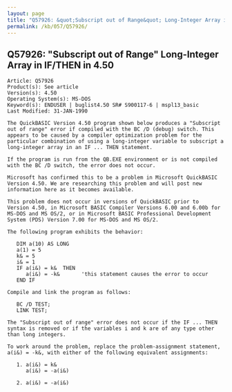 ```yaml
---
layout: page
title: "Q57926: &quot;Subscript out of Range&quot; Long-Integer Array in IF/THEN in 4.50"
permalink: /kb/057/Q57926/
---
```


## Q57926: &quot;Subscript out of Range&quot; Long-Integer Array in IF/THEN in 4.50

	Article: Q57926
	Product(s): See article
	Version(s): 4.50
	Operating System(s): MS-DOS
	Keyword(s): ENDUSER | buglist4.50 SR# S900117-6 | mspl13_basic
	Last Modified: 31-JAN-1990
	
	The QuickBASIC Version 4.50 program shown below produces a "Subscript
	out of range" error if compiled with the BC /D (debug) switch. This
	appears to be caused by a compiler optimization problem for the
	particular combination of using a long-integer variable to subscript a
	long-integer array in an IF ... THEN statement.
	
	If the program is run from the QB.EXE environment or is not compiled
	with the BC /D switch, the error does not occur.
	
	Microsoft has confirmed this to be a problem in Microsoft QuickBASIC
	Version 4.50. We are researching this problem and will post new
	information here as it becomes available.
	
	This problem does not occur in versions of QuickBASIC prior to
	Version 4.50, in Microsoft BASIC Compiler Versions 6.00 and 6.00b for
	MS-DOS and MS OS/2, or in Microsoft BASIC Professional Development
	System (PDS) Version 7.00 for MS-DOS and MS OS/2.
	
	The following program exhibits the behavior:
	
	   DIM a(10) AS LONG
	   a(1) = 5
	   k& = 5
	   i& = 1
	   IF a(i&) = k&  THEN
	      a(i&) = -k&       'this statement causes the error to occur
	   END IF
	
	Compile and link the program as follows:
	
	   BC /D TEST;
	   LINK TEST;
	
	The "Subscript out of range" error does not occur if the IF ... THEN
	syntax is removed or if the variables i and k are of any type other
	than long integers.
	
	To work around the problem, replace the problem-assignment statement,
	a(i&) = -k&, with either of the following equivalent assignments:
	
	   1. a(i&) = k&
	      a(i&) = -a(i&)
	
	   2. a(i&) = -a(i&)
